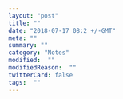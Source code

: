 ```yaml
---
layout: "post"
title: ""
date: "2018-07-17 08:2 +/-GMT"
meta: ""
summary: ""
category: "Notes"
modified:  ""
modifiedReason:  ""
twitterCard: false
tags:  ""
---
```


